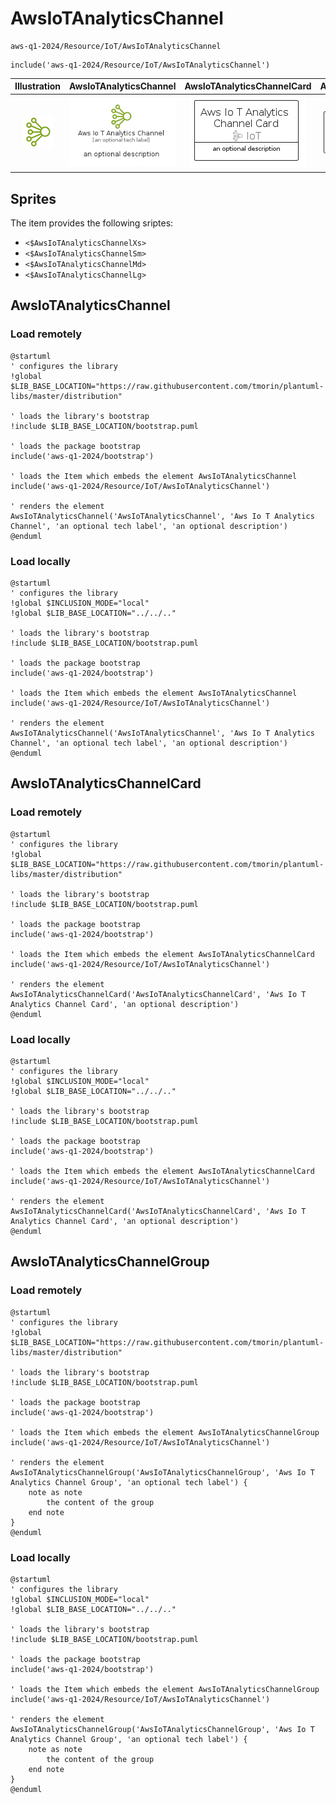# AwsIoTAnalyticsChannel


```text
aws-q1-2024/Resource/IoT/AwsIoTAnalyticsChannel
```

```text
include('aws-q1-2024/Resource/IoT/AwsIoTAnalyticsChannel')
```



| Illustration | AwsIoTAnalyticsChannel | AwsIoTAnalyticsChannelCard | AwsIoTAnalyticsChannelGroup |
| :---: | :---: | :---: | :---: |
| ![illustration for Illustration](../../../aws-q1-2024/Resource/IoT/AwsIoTAnalyticsChannel.png) | ![illustration for AwsIoTAnalyticsChannel](../../../aws-q1-2024/Resource/IoT/AwsIoTAnalyticsChannel.Local.png) | ![illustration for AwsIoTAnalyticsChannelCard](../../../aws-q1-2024/Resource/IoT/AwsIoTAnalyticsChannelCard.Local.png) | ![illustration for AwsIoTAnalyticsChannelGroup](../../../aws-q1-2024/Resource/IoT/AwsIoTAnalyticsChannelGroup.Local.png) |



## Sprites
The item provides the following sriptes:

- `<$AwsIoTAnalyticsChannelXs>`
- `<$AwsIoTAnalyticsChannelSm>`
- `<$AwsIoTAnalyticsChannelMd>`
- `<$AwsIoTAnalyticsChannelLg>`





## AwsIoTAnalyticsChannel

### Load remotely
```plantuml
@startuml
' configures the library
!global $LIB_BASE_LOCATION="https://raw.githubusercontent.com/tmorin/plantuml-libs/master/distribution"

' loads the library's bootstrap
!include $LIB_BASE_LOCATION/bootstrap.puml

' loads the package bootstrap
include('aws-q1-2024/bootstrap')

' loads the Item which embeds the element AwsIoTAnalyticsChannel
include('aws-q1-2024/Resource/IoT/AwsIoTAnalyticsChannel')

' renders the element
AwsIoTAnalyticsChannel('AwsIoTAnalyticsChannel', 'Aws Io T Analytics Channel', 'an optional tech label', 'an optional description')
@enduml
```

### Load locally
```plantuml
@startuml
' configures the library
!global $INCLUSION_MODE="local"
!global $LIB_BASE_LOCATION="../../.."

' loads the library's bootstrap
!include $LIB_BASE_LOCATION/bootstrap.puml

' loads the package bootstrap
include('aws-q1-2024/bootstrap')

' loads the Item which embeds the element AwsIoTAnalyticsChannel
include('aws-q1-2024/Resource/IoT/AwsIoTAnalyticsChannel')

' renders the element
AwsIoTAnalyticsChannel('AwsIoTAnalyticsChannel', 'Aws Io T Analytics Channel', 'an optional tech label', 'an optional description')
@enduml
```

## AwsIoTAnalyticsChannelCard

### Load remotely
```plantuml
@startuml
' configures the library
!global $LIB_BASE_LOCATION="https://raw.githubusercontent.com/tmorin/plantuml-libs/master/distribution"

' loads the library's bootstrap
!include $LIB_BASE_LOCATION/bootstrap.puml

' loads the package bootstrap
include('aws-q1-2024/bootstrap')

' loads the Item which embeds the element AwsIoTAnalyticsChannelCard
include('aws-q1-2024/Resource/IoT/AwsIoTAnalyticsChannel')

' renders the element
AwsIoTAnalyticsChannelCard('AwsIoTAnalyticsChannelCard', 'Aws Io T Analytics Channel Card', 'an optional description')
@enduml
```

### Load locally
```plantuml
@startuml
' configures the library
!global $INCLUSION_MODE="local"
!global $LIB_BASE_LOCATION="../../.."

' loads the library's bootstrap
!include $LIB_BASE_LOCATION/bootstrap.puml

' loads the package bootstrap
include('aws-q1-2024/bootstrap')

' loads the Item which embeds the element AwsIoTAnalyticsChannelCard
include('aws-q1-2024/Resource/IoT/AwsIoTAnalyticsChannel')

' renders the element
AwsIoTAnalyticsChannelCard('AwsIoTAnalyticsChannelCard', 'Aws Io T Analytics Channel Card', 'an optional description')
@enduml
```

## AwsIoTAnalyticsChannelGroup

### Load remotely
```plantuml
@startuml
' configures the library
!global $LIB_BASE_LOCATION="https://raw.githubusercontent.com/tmorin/plantuml-libs/master/distribution"

' loads the library's bootstrap
!include $LIB_BASE_LOCATION/bootstrap.puml

' loads the package bootstrap
include('aws-q1-2024/bootstrap')

' loads the Item which embeds the element AwsIoTAnalyticsChannelGroup
include('aws-q1-2024/Resource/IoT/AwsIoTAnalyticsChannel')

' renders the element
AwsIoTAnalyticsChannelGroup('AwsIoTAnalyticsChannelGroup', 'Aws Io T Analytics Channel Group', 'an optional tech label') {
    note as note
        the content of the group
    end note
}
@enduml
```

### Load locally
```plantuml
@startuml
' configures the library
!global $INCLUSION_MODE="local"
!global $LIB_BASE_LOCATION="../../.."

' loads the library's bootstrap
!include $LIB_BASE_LOCATION/bootstrap.puml

' loads the package bootstrap
include('aws-q1-2024/bootstrap')

' loads the Item which embeds the element AwsIoTAnalyticsChannelGroup
include('aws-q1-2024/Resource/IoT/AwsIoTAnalyticsChannel')

' renders the element
AwsIoTAnalyticsChannelGroup('AwsIoTAnalyticsChannelGroup', 'Aws Io T Analytics Channel Group', 'an optional tech label') {
    note as note
        the content of the group
    end note
}
@enduml
```

